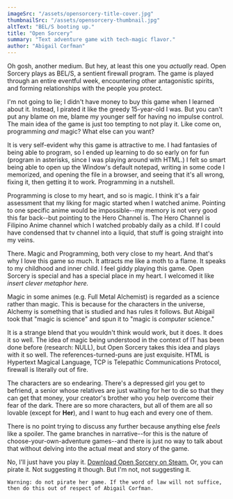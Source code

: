 ```yaml
---
imageSrc: "/assets/opensorcery-title-cover.jpg"
thumbnailSrc: "/assets/opensorcery-thumbnail.jpg"
altText: "BEL/S booting up."
title: "Open Sorcery"
summary: "Text adventure game with tech-magic flavor."
author: "Abigail Corfman"
---
```


Oh gosh, another medium. But hey, at least this one you *actually* read. Open Sorcery plays as BEL/S, a sentient firewall program. The game is played through an entire eventful week, encountering other antagonistic spirits, and forming relationships with the people you protect.

I'm not going to lie; I didn't have money to buy this game when I learned about it. Instead, I pirated it like the greedy 15-year-old I was. But you can't put any blame on me, blame my younger self for having no impulse control. The main idea of the game is just too tempting to not play it. Like come on, programming *and* magic? What else can you want?

It is very self-evident why this game is attractive to me. I had fantasies of being able to program, so I ended up learning to do so early on for fun (program in asterisks, since I was playing around with HTML.) I felt so smart being able to open up the Window's default notepad, writing in some code I memorized, and opening the file in a browser, and seeing that it's all wrong, fixing it, then getting it to work. Programming in a nutshell.

Programming is close to my heart, and so is magic. I think it's a fair assessment that my liking for magic started when I watched anime. Pointing to one specific anime would be impossible--my memory is not very good this far back--but pointing to the Hero Channel is. The Hero Channel is Filipino Anime channel which I watched probably daily as a child. If I could have condensed that tv channel into a liquid, that stuff is going straight into my veins.

There. Magic and Programming, both very close to my heart. And that's why I love this game so much. It attracts me like a moth to a flame. It speaks to my childhood and inner child. I feel giddy playing this game. Open Sorcery is special and has a special place in my heart. I welcomed it like *insert clever metaphor here.*

Magic in some animes (e.g. Full Metal Alchemist) is regarded as a science rather than magic. This is because for the characters in the universe, Alchemy is something that is studied and has rules it follows. But Abigail took that "magic is science" and spun it to "magic is *computer* science."

It is a strange blend that you wouldn't think would work, but it does. It does it so well. The idea of magic being understood in the context of IT has been done before (research: NULL), but Open Sorcery takes this idea and plays with it so well. The references-turned-puns are just exquisite. HTML is Hypertext Magical Language, TCP is Telepathic Communications Protocol, firewall is literally out of fire.

The characters are so endearing. There's a depressed girl you get to befriend, a senior whose relatives are just waiting for her to die so that they can get that money, your creator's brother who you help overcome their fear of the dark. There are so more characters, but all of them are all so lovable (except for **Her**), and I want to hug each and every one of them.

There is no point trying to discuss any further because anything else *feels* like a spoiler. The game branches in narrative--for this is the nature of choose-your-own-adventure games--and there is just no way to talk about that without delving into the actual meat and story of the game.

No, I'll just have you play it. [Download Open Sorcery on Steam.](https://store.steampowered.com/app/585180/Open_Sorcery/) Or, you can pirate it. Not suggesting it though. But I'm not, not suggesting it. 

```
Warning: do not pirate her game. If the word of law will not suffice, 
then do this out of respect of Abigail Corfman.
```